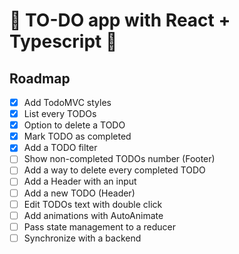 # 📝 TO-DO app with React + Typescript 📝

## Roadmap

- [x] Add TodoMVC styles
- [x] List every TODOs
- [x] Option to delete a TODO
- [x] Mark TODO as completed
- [x] Add a TODO filter
- [ ] Show non-completed TODOs number (Footer)
- [ ] Add a way to delete every completed TODO
- [ ] Add a Header with an input
- [ ] Add a new TODO (Header)
- [ ] Edit TODOs text with double click
- [ ] Add animations with AutoAnimate
- [ ] Pass state management to a reducer
- [ ] Synchronize with a backend
